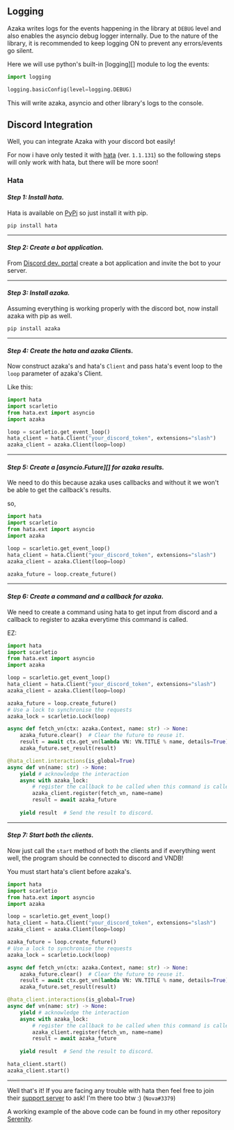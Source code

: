 ## Logging

Azaka writes logs for the events happening in the library at `DEBUG` level and also enables the
asyncio debug logger internally. Due to the nature of the library, it is recommended to keep logging ON to prevent any errors/events go silent.

Here we will use python's built-in [logging][] module to log the events:

```python
import logging

logging.basicConfig(level=logging.DEBUG)
```

This will write azaka, asyncio and other library's logs to the console.


## Discord Integration

Well, you can integrate Azaka with your discord bot easily!

For now i have only tested it with [hata](https://github.com/HuyaneMatsu/hata) (ver. `1.1.131`) so the following steps
will only work with hata, but there will be more soon!

### Hata

#### *Step 1: Install hata.*

Hata is available on [PyPi](https://pypi.org/project/hata/) so just install it with pip.

`pip install hata`

------

#### *Step 2: Create a bot application.*

From [Discord dev. portal](https://discord.com/developers/applications) create a bot application
and invite the bot to your server.

------

#### *Step 3: Install azaka.*

Assuming everything is working properly with the discord bot, now install azaka with pip as well.

`pip install azaka`

------

#### *Step 4: Create the hata and azaka Clients.*

Now construct azaka's and hata's `Client` and pass hata's event loop to the `loop` parameter of azaka's Client.

Like this:

```python
import hata
import scarletio
from hata.ext import asyncio
import azaka

loop = scarletio.get_event_loop()
hata_client = hata.Client("your_discord_token", extensions="slash")
azaka_client = azaka.Client(loop=loop)
```

------

#### *Step 5: Create a [asyncio.Future][] for azaka results.*

We need to do this because azaka uses callbacks and without it we won't be able to get the callback's
results.

so,

```python
import hata
import scarletio
from hata.ext import asyncio
import azaka

loop = scarletio.get_event_loop()
hata_client = hata.Client("your_discord_token", extensions="slash")
azaka_client = azaka.Client(loop=loop)

azaka_future = loop.create_future()
```

------

#### *Step 6: Create a command and a callback for azaka.*
We need to create a command using hata to get input from discord and a callback to register to azaka
everytime this command is called.

EZ:

```python
import hata
import scarletio
from hata.ext import asyncio
import azaka

loop = scarletio.get_event_loop()
hata_client = hata.Client("your_discord_token", extensions="slash")
azaka_client = azaka.Client(loop=loop)

azaka_future = loop.create_future()
# Use a lock to synchronise the requests
azaka_lock = scarletio.Lock(loop)

async def fetch_vn(ctx: azaka.Context, name: str) -> None:
    azaka_future.clear()  # Clear the future to reuse it.
    result = await ctx.get_vn(lambda VN: VN.TITLE % name, details=True)
    azaka_future.set_result(result)

@hata_client.interactions(is_global=True)
async def vn(name: str) -> None:
    yield # acknowledge the interaction
    async with azaka_lock:
        # register the callback to be called when this command is called and azaka is ready to issue it's own commands.
        azaka_client.register(fetch_vn, name=name)  
        result = await azaka_future
    
    yield result  # Send the result to discord.
```

------


#### *Step 7: Start both the clients.*

Now just call the `start` method of both the clients and if everything went well, the program should be connected
to discord and VNDB!

You must start hata's client before azaka's.

```python
import hata
import scarletio
from hata.ext import asyncio
import azaka

loop = scarletio.get_event_loop()
hata_client = hata.Client("your_discord_token", extensions="slash")
azaka_client = azaka.Client(loop=loop)

azaka_future = loop.create_future()
# Use a lock to synchronise the requests
azaka_lock = scarletio.Lock(loop)

async def fetch_vn(ctx: azaka.Context, name: str) -> None:
    azaka_future.clear()  # Clear the future to reuse it.
    result = await ctx.get_vn(lambda VN: VN.TITLE % name, details=True)
    azaka_future.set_result(result)

@hata_client.interactions(is_global=True)
async def vn(name: str) -> None:
    yield # acknowledge the interaction
    async with azaka_lock:
        # register the callback to be called when this command is called and azaka is ready to issue it's own commands.
        azaka_client.register(fetch_vn, name=name)  
        result = await azaka_future
    
    yield result  # Send the result to discord.

hata_client.start()
azaka_client.start()
```

------

Well that's it! If you are facing any trouble with hata then feel free to join their [support server](https://discord.com/invite/3cH2r5d) to ask! I'm there too btw :) (`Nova#3379`)

A working example of the above code can be found in my other repository [Serenity](https://github.com/mooncell07/Serenity/blob/master/azaka-maid/bot.py).
